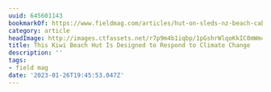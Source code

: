```yaml
---
uuid: 645601143
bookmarkOf: https://www.fieldmag.com/articles/hut-on-sleds-nz-beach-cabin
category: article
headImage: http://images.ctfassets.net/r7p9m4b1iqbp/1pGshrWlqoKkIC0mWm4Kam/60a4541d1a2f5465f4876998a3ec6e41/Crosson-Arch-Hut-Sled-thumb.jpg?w=1000
title: This Kiwi Beach Hut Is Designed to Respond to Climate Change
description: ''
tags:
- field mag
date: '2023-01-26T19:45:53.047Z'
---
```



